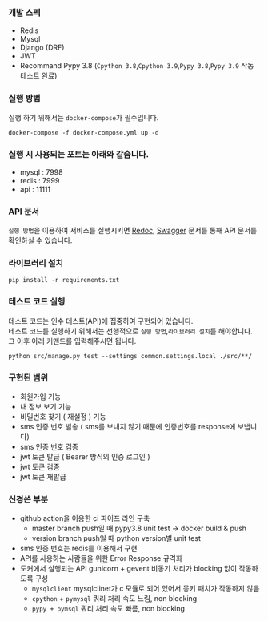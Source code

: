 ### 개발 스펙
- Redis
- Mysql
- Django (DRF)
- JWT
- Recommand Pypy 3.8 (`Cpython 3.8`,`Cpython 3.9`,`Pypy 3.8`,`Pypy 3.9` 작동 테스트 완료)

### 실행 방법
실행 하기 위해서는 `docker-compose`가 필수입니다. 

```
docker-compose -f docker-compose.yml up -d
```

### 실행 시 사용되는 포트는 아래와 같습니다.
- mysql : 7998
- redis : 7999
- api : 11111

### API 문서
`실행 방법`을 이용하여 서비스를 실행시키면 [Redoc](http://127.0.0.1:11111/docs/redoc), [Swagger](http://127.0.0.1:11111/docs/swagger) 문서를 통해 API 문서를 확인하실 수 있습니다.

### 라이브러리 설치
```
pip install -r requirements.txt
```

### 테스트 코드 실행
테스트 코드는 인수 테스트(API)에 집중하여 구현되어 있습니다. \
테스트 코드를 실행하기 위해서는 선행적으로 `실행 방법`,`라이브러리 설치`를 해야합니다. \
그 이후 아래 커맨드를 입력해주시면 됩니다.
```
python src/manage.py test --settings common.settings.local ./src/**/
```

### 구현된 범위 
- 회원가입 기능
- 내 정보 보기 기능
- 비밀번호 찾기 ( 재설정 ) 기능
- sms 인증 번호 발송 ( sms를 보내지 않기 때문에 인증번호를 response에 보냅니다)
- sms 인증 번호 검증
- jwt 토큰 발급 ( Bearer 방식의 인증 로그인 )
- jwt 토큰 검증
- jwt 토큰 재발급

### 신경쓴 부분
- github action을 이용한 ci 파이프 라인 구축
  - master branch push일 때 pypy3.8 unit test -> docker build & push
  - version branch push일 때 python version별 unit test 
- sms 인증 번호는 redis를 이용해서 구현
- API를 사용하는 사람들을 위한 Error Response 규격화
- 도커에서 실행되는 API gunicorn + gevent 비동기 처리가 blocking 없이 작동하도록 구성
   - `mysqlclient` mysqlclinet가 c 모듈로 되어 있어서 몽키 패치가 작동하지 않음
   - `cpython` + `pymysql` 쿼리 처리 속도 느림, non blocking 
   - `pypy + pymsql` 쿼리 처리 속도 빠름, non blocking 




